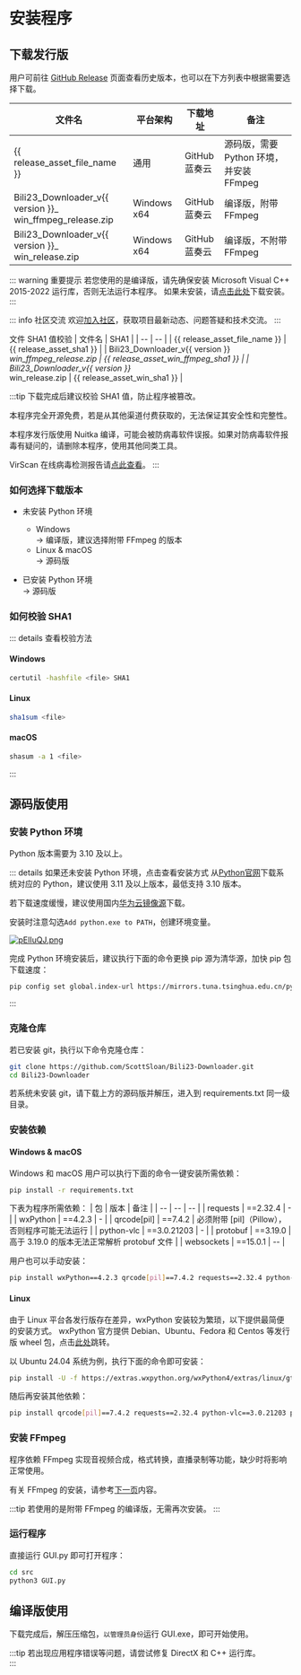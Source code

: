 <script setup>
    import { version } from '../../package.json'
    
    let release_asset_file_name = `Bili23_Downloader_v${version}_release.zip`
    let release_asset_win_ffmpeg_file_name = `Bili23_Downloader_v${version}_win_ffmpeg_release.zip`
    let release_asset_win_file_name = `Bili23_Downloader_v${version}_win_release.zip`

    let release_asset_github = (version, file)=> {
        return `https://github.com/ScottSloan/Bili23-Downloader/releases/download/v${version}/${file}`
    }

    let release_asset_url = 'https://wwx.lanzout.com/igKWy31g92cj'
    let release_asset_win_ffmpeg_url = 'https://wwx.lanzout.com/iM0Kd31g8z6f'
    let release_asset_win_url = 'https://wwx.lanzout.com/iMnzd31g927e'

    let release_asset_sha1 = '67510aa5e15950319b0dc657c64d62164ecba29f'
    let release_asset_win_ffmpeg_sha1 = '1baa55515ca2d96136bbb44ca921441768d84333'
    let release_asset_win_sha1 = '8e0d9791f5cec5d7b39e1ddb98813efe9ba2f0ea'

</script>

# 安装程序
## 下载发行版
用户可前往 [GitHub Release](https://github.com/ScottSloan/Bili23-Downloader/releases/) 页面查看历史版本，也可以在下方列表中根据需要选择下载。

| 文件名 | 平台架构 | 下载地址 | 备注 |
| --- | --- | --- | --- |
| {{ release_asset_file_name }} | 通用 | <a :href="release_asset_github(version, release_asset_file_name)" target="_blank" rel="noreferer">GitHub</a> <br> <a :href="release_asset_url" target="_blank" rel="noreferer">蓝奏云</a> | 源码版，需要 Python 环境，并安装 FFmpeg |
| <span>Bili23_Downloader_v{{ version }}_</span><br><span>win_ffmpeg_release.zip</span> | Windows x64 | <a :href="release_asset_github(version, release_asset_win_ffmpeg_file_name)" target="_blank" rel="noreferer">GitHub</a> <br> <a :href="release_asset_win_ffmpeg_url" target="_blank" rel="noreferer">蓝奏云</a> | 编译版，附带 FFmpeg |
| <span>Bili23_Downloader_v{{ version }}_</span><br><span>win_release.zip</span> | Windows x64 | <a :href="release_asset_github(version, release_asset_win_file_name)" target="_blank" rel="noreferer">GitHub</a> <br> <a :href="release_asset_win_url" target="_blank" rel="noreferer">蓝奏云</a> | 编译版，不附带 FFmpeg |

::: warning 重要提示
若您使用的是编译版，请先确保安装 Microsoft Visual C++ 2015-2022 运行库，否则无法运行本程序。
如果未安装，请[点击此处](https://aka.ms/vs/17/release/vc_redist.x64.exe)下载安装。
:::

::: info 社区交流
欢迎[加入社区](https://bili23.scott-sloan.cn/doc/community.html)，获取项目最新动态、问题答疑和技术交流。
:::

文件 SHA1 值校验
| 文件名 | SHA1 |
| -- | -- |
| {{ release_asset_file_name }} | {{ release_asset_sha1 }} |
| <span>Bili23_Downloader_v{{ version }}_</span><br><span>win_ffmpeg_release.zip</span> | {{ release_asset_win_ffmpeg_sha1 }} |
| <span>Bili23_Downloader_v{{ version }}_</span><br><span>win_release.zip</span> | {{ release_asset_win_sha1 }} |

:::tip
下载完成后建议校验 SHA1 值，防止程序被篡改。  

本程序完全开源免费，若是从其他渠道付费获取的，无法保证其安全性和完整性。  

本程序发行版使用 Nuitka 编译，可能会被防病毒软件误报。如果对防病毒软件报毒有疑问的，请删除本程序，使用其他同类工具。  

VirScan 在线病毒检测报告请[点此查看](https://www.virscan.org/report/25510a81bc68d643d23245e3cb6b876b955b46894c82e8a65869e81f0b9b9a8b)。
:::

### 如何选择下载版本
+ 未安装 Python 环境  
    + Windows  
        -> 编译版，建议选择附带 FFmpeg 的版本  
    + Linux & macOS  
        -> 源码版  

+ 已安装 Python 环境  
    -> 源码版

### 如何校验 SHA1
::: details 查看校验方法
#### Windows
```bash
certutil -hashfile <file> SHA1
```

#### Linux
```bash
sha1sum <file>
```

#### macOS
```bash
shasum -a 1 <file>
```
:::

## 源码版使用
### 安装 Python 环境
Python 版本需要为 3.10 及以上。

::: details 如果还未安装 Python 环境，点击查看安装方式
从[Python官网](https://www.python.org/)下载系统对应的 Python，建议使用 3.11 及以上版本，最低支持 3.10 版本。  

若下载速度缓慢，建议使用国内[华为云镜像源](https://mirrors.huaweicloud.com/python/)下载。  

安装时注意勾选`Add python.exe to PATH`，创建环境变量。  

[![pElIuQJ.png](https://s21.ax1x.com/2025/02/23/pElIuQJ.png)](https://imgse.com/i/pElIuQJ)

完成 Python 环境安装后，建议执行下面的命令更换 pip 源为清华源，加快 pip 包下载速度：
```bash
pip config set global.index-url https://mirrors.tuna.tsinghua.edu.cn/pypi/web/simple
```
:::

### 克隆仓库
若已安装 git，执行以下命令克隆仓库：
```bash
git clone https://github.com/ScottSloan/Bili23-Downloader.git
cd Bili23-Downloader
```

若系统未安装 git，请下载上方的源码版并解压，进入到 requirements.txt 同一级目录。

### 安装依赖
#### Windows & macOS
Windows 和 macOS 用户可以执行下面的命令一键安装所需依赖：

```bash
pip install -r requirements.txt
```

下表为程序所需依赖：
| 包 | 版本 | 备注 |
| -- | -- | -- |
| requests | ==2.32.4 | - |
| wxPython | ==4.2.3 | - |
| qrcode[pil] | ==7.4.2 | 必须附带 [pil]（Pillow），否则程序可能无法运行 |
| python-vlc | ==3.0.21203 | - |
| protobuf | ==3.19.0 | 高于 3.19.0 的版本无法正常解析 protobuf 文件 |
| websockets | ==15.0.1 | -- |

用户也可以手动安装：
```bash
pip install wxPython==4.2.3 qrcode[pil]==7.4.2 requests==2.32.4 python-vlc==3.0.21203 protobuf==3.19.0
```
#### Linux
由于 Linux 平台各发行版存在差异，wxPython 安装较为繁琐，以下提供最简便的安装方式。
wxPython 官方提供 Debian、Ubuntu、Fedora 和 Centos 等发行版 wheel 包，点击[此处](https://extras.wxpython.org/wxPython4/extras/linux/gtk3/)跳转。

以 Ubuntu 24.04 系统为例，执行下面的命令即可安装：
```bash
pip install -U -f https://extras.wxpython.org/wxPython4/extras/linux/gtk3/ubuntu-24.04/ wxPython
```

随后再安装其他依赖：
```bash
pip install qrcode[pil]==7.4.2 requests==2.32.4 python-vlc==3.0.21203 protobuf==3.19.0
```

### 安装 FFmpeg
程序依赖 FFmpeg 实现音视频合成，格式转换，直播录制等功能，缺少时将影响正常使用。  

有关 FFmpeg 的安装，请参考[下一页](https://bili23.scott-sloan.cn/doc/install/ffmpeg.html)内容。  

:::tip
若使用的是附带 FFmpeg 的编译版，无需再次安装。
:::

### 运行程序
直接运行 GUI.py 即可打开程序：

```bash
cd src
python3 GUI.py
```

## 编译版使用
下载完成后，解压压缩包，`以管理员身份`运行 GUI.exe，即可开始使用。 

:::tip
若出现应用程序错误等问题，请尝试修复 DirectX 和 C++ 运行库。  
:::